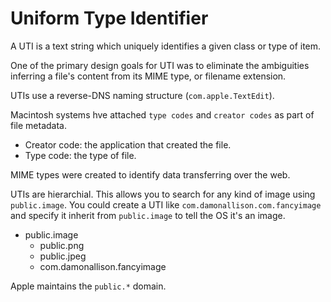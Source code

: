 # Uniform Type Identifier

A UTI is a text string which uniquely identifies a given class or type of item.

One of the primary design goals for UTI was to eliminate the ambiguities inferring a file's content from its MIME type, or filename extension.

UTIs use a reverse-DNS naming structure (`com.apple.TextEdit`).

Macintosh systems hve attached `type codes` and `creator codes` as part of file metadata.

* Creator code: the application that created the file.
* Type code: the type of file.

MIME types were created to identify data transferring over the web.

UTIs are hierarchial. This allows you to search for any kind of image using `public.image`. You could create a UTI like `com.damonallison.com.fancyimage` and specify it inherit from `public.image` to tell the OS it's an image.

* public.image
  * public.png
  * public.jpeg
  * com.damonallison.fancyimage

Apple maintains the `public.*` domain.